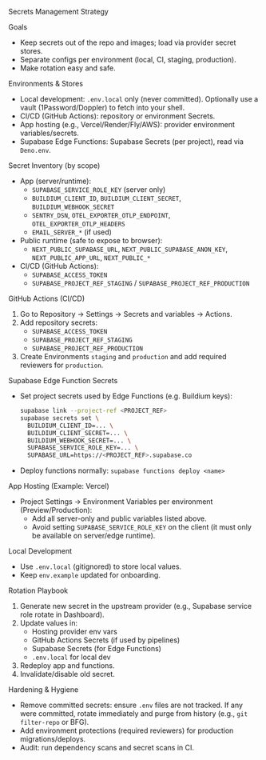 Secrets Management Strategy

Goals
- Keep secrets out of the repo and images; load via provider secret stores.
- Separate configs per environment (local, CI, staging, production).
- Make rotation easy and safe.

Environments & Stores
- Local development: `.env.local` only (never committed). Optionally use a vault (1Password/Doppler) to fetch into your shell.
- CI/CD (GitHub Actions): repository or environment Secrets.
- App hosting (e.g., Vercel/Render/Fly/AWS): provider environment variables/secrets.
- Supabase Edge Functions: Supabase Secrets (per project), read via `Deno.env`.

Secret Inventory (by scope)
- App (server/runtime):
  - `SUPABASE_SERVICE_ROLE_KEY` (server only)
  - `BUILDIUM_CLIENT_ID`, `BUILDIUM_CLIENT_SECRET`, `BUILDIUM_WEBHOOK_SECRET`
  - `SENTRY_DSN`, `OTEL_EXPORTER_OTLP_ENDPOINT`, `OTEL_EXPORTER_OTLP_HEADERS`
  - `EMAIL_SERVER_*` (if used)
- Public runtime (safe to expose to browser):
  - `NEXT_PUBLIC_SUPABASE_URL`, `NEXT_PUBLIC_SUPABASE_ANON_KEY`, `NEXT_PUBLIC_APP_URL`, `NEXT_PUBLIC_*`
- CI/CD (GitHub Actions):
  - `SUPABASE_ACCESS_TOKEN`
  - `SUPABASE_PROJECT_REF_STAGING` / `SUPABASE_PROJECT_REF_PRODUCTION`

GitHub Actions (CI/CD)
1) Go to Repository → Settings → Secrets and variables → Actions.
2) Add repository secrets:
   - `SUPABASE_ACCESS_TOKEN`
   - `SUPABASE_PROJECT_REF_STAGING`
   - `SUPABASE_PROJECT_REF_PRODUCTION`
3) Create Environments `staging` and `production` and add required reviewers for `production`.

Supabase Edge Function Secrets
- Set project secrets used by Edge Functions (e.g. Buildium keys):
  ```bash
  supabase link --project-ref <PROJECT_REF>
  supabase secrets set \
    BUILDIUM_CLIENT_ID=... \
    BUILDIUM_CLIENT_SECRET=... \
    BUILDIUM_WEBHOOK_SECRET=... \
    SUPABASE_SERVICE_ROLE_KEY=... \
    SUPABASE_URL=https://<PROJECT_REF>.supabase.co
  ```
- Deploy functions normally: `supabase functions deploy <name>`

App Hosting (Example: Vercel)
- Project Settings → Environment Variables per environment (Preview/Production):
  - Add all server-only and public variables listed above.
  - Avoid setting `SUPABASE_SERVICE_ROLE_KEY` on the client (it must only be available on server/edge runtime).

Local Development
- Use `.env.local` (gitignored) to store local values.
- Keep `env.example` updated for onboarding.

Rotation Playbook
1) Generate new secret in the upstream provider (e.g., Supabase service role rotate in Dashboard).
2) Update values in:
   - Hosting provider env vars
   - GitHub Actions Secrets (if used by pipelines)
   - Supabase Secrets (for Edge Functions)
   - `.env.local` for local dev
3) Redeploy app and functions.
4) Invalidate/disable old secret.

Hardening & Hygiene
- Remove committed secrets: ensure `.env` files are not tracked. If any were committed, rotate immediately and purge from history (e.g., `git filter-repo` or BFG).
- Add environment protections (required reviewers) for production migrations/deploys.
- Audit: run dependency scans and secret scans in CI.
